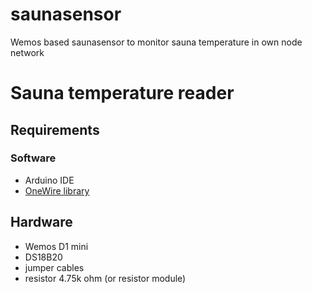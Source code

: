 # saunasensor
Wemos based saunasensor to monitor sauna temperature in own node network

# Sauna temperature reader

## Requirements

### Software

* Arduino IDE
* [OneWire library](http://playground.arduino.cc/Learning/OneWire)

## Hardware

* Wemos D1 mini
* DS18B20
* jumper cables
* resistor 4.75k ohm (or resistor module)